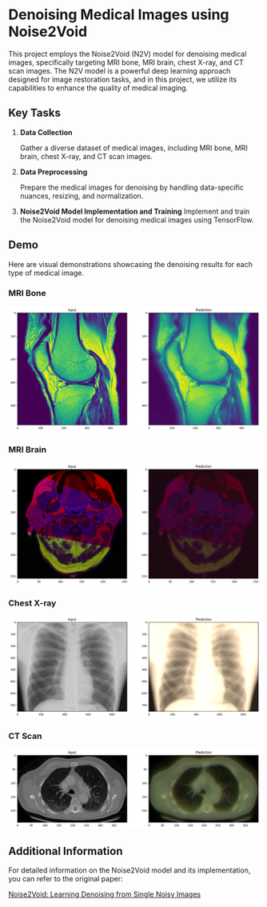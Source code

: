 
# Denoising Medical Images using Noise2Void

This project employs the Noise2Void (N2V) model for denoising medical images, specifically targeting MRI bone, MRI brain, chest X-ray, and CT scan images. The N2V model is a powerful deep learning approach designed for image restoration tasks, and in this project, we utilize its capabilities to enhance the quality of medical imaging.

## Key Tasks

1. **Data Collection**
   
    Gather a diverse dataset of medical images, including MRI bone, MRI brain, chest X-ray, and CT scan images.

2. **Data Preprocessing**
    
    Prepare the medical images for denoising by handling data-specific nuances, resizing, and normalization.

3. **Noise2Void Model Implementation and Training**
Implement and train the Noise2Void model for denoising medical images using TensorFlow.



## Demo

Here are visual demonstrations showcasing the denoising results for each type of medical image.

### MRI Bone

![MRI Bone Denoised](denoised_mri_bone.png)

### MRI Brain

![MRI Brain Denoised](denoised_mri.png)

### Chest X-ray

![Chest X-ray Denoised](denoised_xray.png)

### CT Scan

![CT Scan Denoised](denoised_ct.png)


## Additional Information
For detailed information on the Noise2Void model and its implementation, you can refer to the original paper:

[Noise2Void: Learning Denoising from Single Noisy Images](https://arxiv.org/abs/1811.10980)
